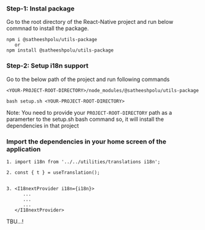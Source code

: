 ### Step-1: Instal package
Go to the root directory of the React-Native project and run below commnad to install the package.
```
npm i @satheeshpolu/utils-package
   or
npm install @satheeshpolu/utils-package
```

### Step-2: Setup i18n support
Go to the below path of the project and run following commands
```
<YOUR-PROJECT-ROOT-DIRECTORY>/node_modules/@satheeshpolu/utils-package

bash setup.sh <YOUR-PROJECT-ROOT-DIRECTORY>
```
Note: You need to provide your `PROJECT-ROOT-DIRECTORY` path as a paramerter to the setup.sh bash command so, it will install the dependencies in that project

### Import the dependencies in your home screen of the application
```
1. import i18n from '../../utilities/translations i18n';

2. const { t } = useTranslation();


3. <I18nextProvider i18n={i18n}>
      ...
      ...
      ...
   </I18nextProvider>

```
TBU...!